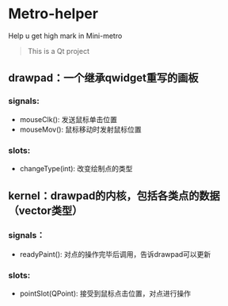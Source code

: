 # Metro-helper
Help u get high mark in Mini-metro

> This is a Qt project  
  
## drawpad：一个继承qwidget重写的画板
### signals:
- mouseClk(): 发送鼠标单击位置
- mouseMov(): 鼠标移动时发射鼠标位置
### slots:
- changeType(int): 改变绘制点的类型
  
  
## kernel：drawpad的内核，包括各类点的数据（vector类型）
### signals：
- readyPaint(): 对点的操作完毕后调用，告诉drawpad可以更新  
### slots:
- pointSlot(QPoint): 接受到鼠标点击位置，对点进行操作
